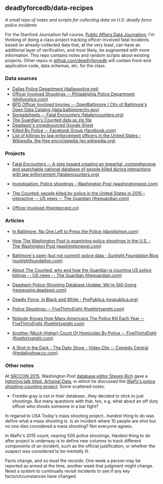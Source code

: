 ## deadlyforcedb/data-recipes

*A small repo of notes and scripts for collecting data on U.S. deadly force police incidents*

For the Stanford Journalism fall course, [Public Affairs Data Journalism](http://padjo.org), I'm thinking of doing a class project tracking officer-involved fatal incidents based on already-collected data that, at the very least, can have an additional layer of verification, and most likely, be augmented with more information. This repo contains notes and random scripts about existing projects. Other repos in [github.com/deadlyforcedb](https://github.com/deadlyforcedb) will contain front-end application code, data schemas, etc. for the class.


### Data sources

- [Dallas Police Department (dallaspolice.net)](http://www.dallaspolice.net/ois/ois.html) 
- [Officer Involved Shootings -- Philadelphia Police Department (phillypolice.com)](https://www.phillypolice.com/ois/) 
- [BPD Officer Involved Injuries -- OpenBaltimore / City of Baltimore's Open Data Catalog (data.baltimorecity.gov)](https://data.baltimorecity.gov/Public-Safety/BPD-Officer-Involved-Injuries/3w4d-kckv) 
- [Spreadsheets -- Fatal Encounters (fatalencounters.org)](http://www.fatalencounters.org/spreadsheets/) 
- [The Guardian's Counted data as zip file](http://interactive.guim.co.uk/2015/the-counted/thecounted-data.zip)
- [Deadspin's crowdsourced Google Sheet](https://docs.google.com/spreadsheets/d/1cEGQ3eAFKpFBVq1k2mZIy5mBPxC6nBTJHzuSWtZQSVw/edit?usp=sharing)
- [Killed By Police -- Facebook Group (facebook.com)](https://www.facebook.com/KilledByPolice) 
- [List of killings by law enforcement officers in the United States - Wikipedia, the free encyclopedia (en.wikipedia.org)](https://en.wikipedia.org/wiki/List_of_killings_by_law_enforcement_officers_in_the_United_States) 

 

### Projects

- [Fatal Encounters -- A step toward creating an impartial, comprehensive and searchable national database of people killed during interactions with law enforcement (fatalencounters.org)](http://www.fatalencounters.org/) 


- [Investigation: Police shootings - Washington Post (washingtonpost.com)](https://www.washingtonpost.com/graphics/national/police-shootings/) 

- [The Counted: people killed by police in the United States in 2015 – interactive -- US news -- The Guardian (theguardian.com)](http://www.theguardian.com/us-news/ng-interactive/2015/jun/01/the-counted-police-killings-us-database) 

- [Officer Involved (theintercept.co)](https://theintercept.co/officer-involved/) 




### Articles

- [In Baltimore, No One Left to Press the Police (davidsimon.com)](http://davidsimon.com/in-baltimore-no-one-left-to-press-the-police/) 

- [How The Washington Post is examining police shootings in the U.S. - The Washington Post (washingtonpost.com)](http://www.washingtonpost.com/national/how-the-washington-post-is-examining-police-shootings-in-the-us/2015/06/29/f42c10b2-151b-11e5-9518-f9e0a8959f32_story.html) 

- [Baltimore's open (but not current) police data - Sunlight Foundation Blog (sunlightfoundation.com)](https://sunlightfoundation.com/blog/2015/05/01/baltimores-open-but-not-current-police-data/) 
 
- [About The Counted: why and how the Guardian is counting US police killings -- US news -- The Guardian (theguardian.com)](http://www.theguardian.com/us-news/ng-interactive/2015/jun/01/about-the-counted) 

- [Deadspin Police-Shooting Database Update: We're Still Going (regressing.deadspin.com)](http://regressing.deadspin.com/deadspin-police-shooting-database-update-were-still-go-1627414202) 

- [Deadly Force, in Black and White - ProPublica (propublica.org)](http://www.propublica.org/article/deadly-force-in-black-and-white) 

- [Police Shootings -- FiveThirtyEight (fivethirtyeight.com)](http://fivethirtyeight.com/tag/police-shootings/) 

- [Nobody Knows How Many Americans The Police Kill Each Year -- FiveThirtyEight (fivethirtyeight.com)](http://fivethirtyeight.com/features/how-many-americans-the-police-kill-each-year/) 

- [Another (Much Higher) Count Of Homicides By Police -- FiveThirtyEight (fivethirtyeight.com)](http://fivethirtyeight.com/datalab/another-much-higher-count-of-police-homicides/) 

- [A Shot in the Dark - The Daily Show - Video Clip -- Comedy Central (thedailyshow.cc.com)](http://thedailyshow.cc.com/videos/v4l2pe/a-shot-in-the-dark) 


### Other notes

At [SRCCON 2015](http://srccon.org/), Washington Post [database editor Steven Rich](https://twitter.com/dataeditor) gave a [lightning talk titled, Artisinal Data](http://datanews.github.io/thunder/), in which he discussed the [WaPo's police shooting-counting project](http://www.washingtonpost.com/national/how-the-washington-post-is-examining-police-shootings-in-the-us/2015/06/29/f42c10b2-151b-11e5-9518-f9e0a8959f32_story.html). Some scattered notes:

- Freddie gray is not in their database...they decided to stick to just shootings. But many questions with that, too, e.g. what about an off duty officer who shoots someone in a bar fight? 

In regarsd to USA Today's mass shooting project...hardest thing to do was define what a mass shooting is. Is an incident where 10 people are shot but no one dies considered a mass shooting? Not everyone agrees.

In WaPo's 2015 count, nearing 500 police shootings. Hardest thing to do after project is underway is to define new columns to track different components of an incident, such as the official justification, or whether the suspect was considered to be mentally ill.

Facts change, and so must the records. One week a person may be reported as armed at the time, another week that judgment might change. Need a system to continually revisit incidents to see if any key facts/circumstances have changed.



